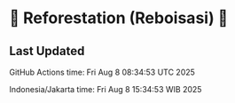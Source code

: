 
# 🌳 Reforestation (Reboisasi) 🌲

## Last Updated

GitHub Actions time: Fri Aug  8 08:34:53 UTC 2025

Indonesia/Jakarta time: Fri Aug  8 15:34:53 WIB 2025
